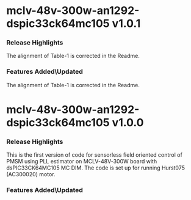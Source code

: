# mclv-48v-300w-an1292-dspic33ck64mc105 v1.0.1
### Release Highlights
The alignment of Table-1 is corrected in the Readme. 

### Features Added\Updated
The alignment of Table-1 is corrected in the Readme. 

# mclv-48v-300w-an1292-dspic33ck64mc105 v1.0.0
### Release Highlights
This is the first version of code for sensorless field oriented control of PMSM using PLL estimator on MCLV-48V-300W board with dsPIC33CK64MC105 MC DIM.
The code is set up for running Hurst075 (AC300020) motor.


### Features Added\Updated



